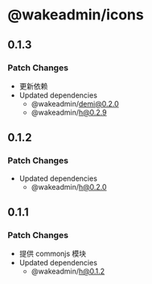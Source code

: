 # @wakeadmin/icons

## 0.1.3

### Patch Changes

- 更新依赖
- Updated dependencies
  - @wakeadmin/demi@0.2.0
  - @wakeadmin/h@0.2.9

## 0.1.2

### Patch Changes

- Updated dependencies
  - @wakeadmin/h@0.2.0

## 0.1.1

### Patch Changes

- 提供 commonjs 模块
- Updated dependencies
  - @wakeadmin/h@0.1.2
